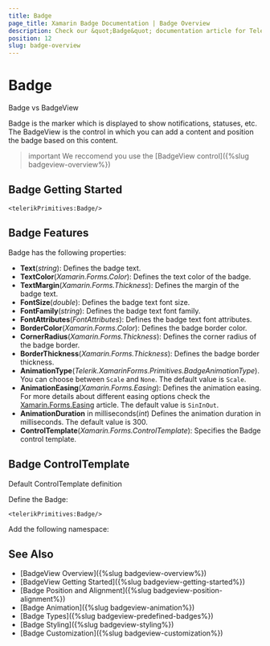 ```yaml
---
title: Badge
page_title: Xamarin Badge Documentation | Badge Overview
description: Check our &quot;Badge&quot; documentation article for Telerik Badge for Xamarin control.
position: 12
slug: badge-overview
---
```


# Badge

Badge vs BadgeView 

Badge is the marker which is displayed to show notifications, statuses, etc. The BadgeView is the control in which you can add a content and position the badge based on this content. 

>important We reccomend you use the [BadgeView control]({%slug badgeview-overview%})

## Badge Getting Started

```XAML
<telerikPrimitives:Badge/>
```

## Badge Features

Badge has the following properties: 

* **Text**(*string*): Defines the badge text.
* **TextColor**(*Xamarin.Forms.Color*): Defines the text color of the badge.
* **TextMargin**(*Xamarin.Forms.Thickness*): Defines the margin of the badge text.
* **FontSize**(*double*): Defines the badge text font size.
* **FontFamily**(*string*): Defines the badge text font family.
* **FontAttributes**(*FontAttributes*): Defines the badge text font attributes.
* **BorderColor**(*Xamarin.Forms.Color*): Defines the badge border color.
* **CornerRadius**(*Xamarin.Forms.Thickness*): Defines the corner radius of the badge border.
* **BorderThickness**(*Xamarin.Forms.Thickness*): Defines the badge border thickness.
* **AnimationType**(*Telerik.XamarinForms.Primitives.BadgeAnimationType*). You can choose between `Scale` and `None`. The default value is `Scale`.
* **AnimationEasing**(*Xamarin.Forms.Easing*): Defines the animation easing. For more details about different easing options check the [Xamarin.Forms.Easing](https://docs.microsoft.com/en-us/xamarin/xamarin-forms/user-interface/animation/easing) article. The default value is `SinInOut`.
* **AnimationDuration** in milliseconds(*int*) Defines the animation duration in milliseconds. The default value is 300.
* **ControlTemplate**(*Xamarin.Forms.ControlTemplate*): Specifies the Badge control template.

## Badge ControlTemplate

Default ControlTemplate definition

<snippet id='badgeview-badge-control-template'/>

Define the Badge:

```XAML
<telerikPrimitives:Badge/>
```

Add the following namespace:

<snippet id='xmlns-telerikprimitives'/>

## See Also

- [BadgeView Overview]({%slug badgeview-overview%})
- [BadgeView Getting Started]({%slug badgeview-getting-started%})
- [Badge Position and Alignment]({%slug badgeview-position-alignment%})
- [Badge Animation]({%slug badgeview-animation%})
- [Badge Types]({%slug badgeview-predefined-badges%})
- [Badge Styling]({%slug badgeview-styling%})
- [Badge Customization]({%slug badgeview-customization%})